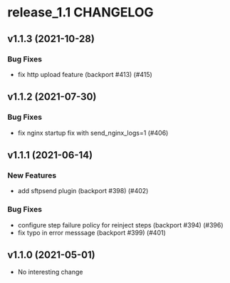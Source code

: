 # release_1.1 CHANGELOG

## v1.1.3 (2021-10-28)

### Bug Fixes

- fix http upload feature (backport #413) (#415)

## v1.1.2 (2021-07-30)

### Bug Fixes

- fix nginx startup fix with send_nginx_logs=1 (#406)

## v1.1.1 (2021-06-14)

### New Features

- add sftpsend plugin (backport #398) (#402)

### Bug Fixes

- configure step failure policy for reinject steps (backport #394) (#396)
- fix typo in error messsage (backport #399) (#401)

## v1.1.0 (2021-05-01)

- No interesting change


